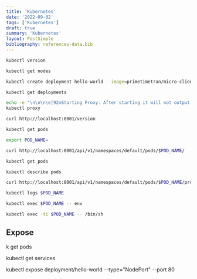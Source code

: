 ```yaml
---
title: 'Kubernetes'
date: '2022-09-02'
tags: ['Kubernetes']
draft: true
summary: 'Kubernetes'
layout: PostSimple
bibliography: references-data.bib
---
```


```sh
kubectl version
```

```sh
kubectl get nodes
```

```sh
kubectl create deployment hello-world --image=primetimetran/micro-client
```

```sh
kubectl get deployments
```

```sh
echo -e "\n\n\n\e[92mStarting Proxy. After starting it will not output a response. Please click the first Terminal Tab\n";
kubectl proxy
```

```sh
curl http://localhost:8001/version
```

```sh
kubectl get pods
```

```sh
export POD_NAME=
```

```sh
curl http://localhost:8001/api/v1/namespaces/default/pods/$POD_NAME/
```

```sh
kubectl get pods
```

```sh
kubectl describe pods
```

```sh
curl http://localhost:8001/api/v1/namespaces/default/pods/$POD_NAME/proxy/
```

```sh
kubectl logs $POD_NAME
```

```sh
kubectl exec $POD_NAME -- env
```

```sh
kubectl exec -ti $POD_NAME -- /bin/sh
```

## Expose

k get pods

kubectl get services

kubectl expose deployment/hello-world --type="NodePort" --port 80
